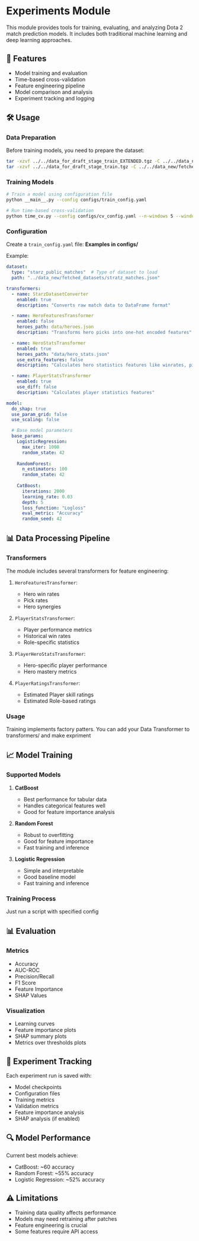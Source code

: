 # Experiments Module

This module provides tools for training, evaluating, and analyzing Dota 2 match prediction models. It includes both traditional machine learning and deep learning approaches.

## 🎯 Features

- Model training and evaluation
- Time-based cross-validation
- Feature engineering pipeline
- Model comparison and analysis
- Experiment tracking and logging

## 🛠️ Usage

### Data Preparation

Before training models, you need to prepare the dataset:
```bash
tar -xzvf ../../data_for_draft_stage_train_EXTENDED.tgz -C ../../data_new/fetched_datasets/
tar -xzvf ../../data_for_draft_stage_train.tgz -C ../../data_new/fetched_datasets/
```

### Training Models

```bash
# Train a model using configuration file
python __main__.py --config configs/train_config.yaml

# Run time-based cross-validation
python time_cv.py --config configs/cv_config.yaml --n-windows 5 --window-hours 24
```

### Configuration

Create a `train_config.yaml` file:
**Examples in configs/**

Example:
```yaml
dataset:
  type: "starz_public_matches"  # Type of dataset to load
  path: "../data_new/fetched_datasets/stratz_matches.json"

transformers:
  - name: StarzDatasetConverter
    enabled: true
    description: "Converts raw match data to DataFrame format"

  - name: HeroFeaturesTransformer
    enabled: false
    heroes_path: data/heroes.json
    description: "Transforms hero picks into one-hot encoded features"

  - name: HeroStatsTransformer
    enabled: true
    heroes_path: "data/hero_stats.json"
    use_extra_features: false
    description: "Calculates hero statistics features like winrates, pickrates, and banrates"

  - name: PlayerStatsTransformer
    enabled: true
    use_diff: false
    description: "Calculates player statistics features"

model:
  do_shap: true
  use_param_grid: false
  use_scaling: false

  # Base model parameters
  base_params:
    LogisticRegression:
      max_iter: 1000
      random_state: 42
    
    RandomForest:
      n_estimators: 100
      random_state: 42
    
    CatBoost:
      iterations: 2000
      learning_rate: 0.03
      depth: 5
      loss_function: "Logloss"
      eval_metric: "Accuracy"
      random_seed: 42
```

## 📊 Data Processing Pipeline

### Transformers

The module includes several transformers for feature engineering:

1. `HeroFeaturesTransformer`:
   - Hero win rates
   - Pick rates
   - Hero synergies

2. `PlayerStatsTransformer`:
   - Player performance metrics
   - Historical win rates
   - Role-specific statistics

3. `PlayerHeroStatsTransformer`:
   - Hero-specific player performance
   - Hero mastery metrics

4. `PlayerRatingsTransformer`:
   - Estimated Player skill ratings
   - Estimated Role-based ratings

### Usage

Training implements factory patters. You can add your Data Transformer to transformers/ and make expriment

## 📈 Model Training

### Supported Models

1. **CatBoost**
   - Best performance for tabular data
   - Handles categorical features well
   - Good for feature importance analysis

2. **Random Forest**
   - Robust to overfitting
   - Good for feature importance
   - Fast training and inference

3. **Logistic Regression**
   - Simple and interpretable
   - Good baseline model
   - Fast training and inference

### Training Process

Just run a script with specified config

## 📊 Evaluation

### Metrics

- Accuracy
- AUC-ROC
- Precision/Recall
- F1 Score
- Feature Importance
- SHAP Values

### Visualization

- Learning curves
- Feature importance plots
- SHAP summary plots
- Metrics over thresholds plots

## 📝 Experiment Tracking

Each experiment run is saved with:
- Model checkpoints
- Configuration files
- Training metrics
- Validation metrics
- Feature importance analysis
- SHAP analysis (if enabled)

## 🔍 Model Performance

Current best models achieve:
- CatBoost: ~60 accuracy
- Random Forest: ~55% accuracy
- Logistic Regression: ~52% accuracy

## ⚠️ Limitations

- Training data quality affects performance
- Models may need retraining after patches
- Feature engineering is crucial
- Some features require API access